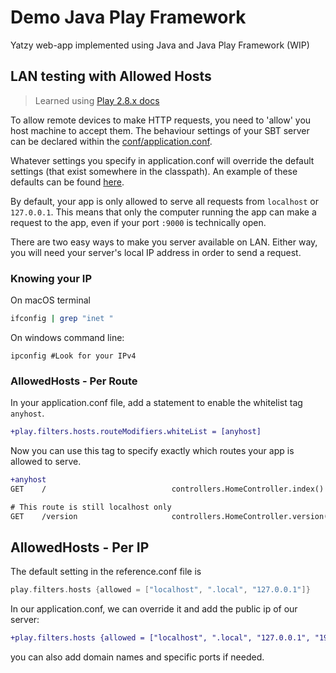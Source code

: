 # Demo Java Play Framework 

Yatzy web-app implemented using Java and Java Play Framework (WIP)

## LAN testing with Allowed Hosts 

> Learned using [Play 2.8.x docs](https://www.playframework.com/documentation/2.8.x/AllowedHostsFilter#Allowed-hosts-filter)

To allow remote devices to make HTTP requests, you need to 'allow' you host machine to accept them. 
The behaviour settings of your SBT server can be declared within the [conf/application.conf](./diceroller/conf/application.conf).

Whatever settings you specify in application.conf will override the default settings (that exist somewhere in the classpath).
An example of these defaults can be found [here](https://www.playframework.com/documentation/2.8.x/resources/confs/filters-helpers/reference.conf).

By default, your app is only allowed to serve all requests from `localhost` or `127.0.0.1`. This means that only the computer running the app can make a request to the app, even if your port `:9000` is technically open. 

There are two easy ways to make you server available on LAN. Either way, you will need your server's local IP address
in order to send a request.

### Knowing your IP

On macOS terminal

```zsh
ifconfig | grep "inet "
```

On windows command line:

```shell
ipconfig #Look for your IPv4 
```

### AllowedHosts - Per Route

In your application.conf file, add a statement to enable the whitelist tag `anyhost`.

```diff
+play.filters.hosts.routeModifiers.whiteList = [anyhost]
```

Now you can use this tag to specify exactly which routes your app is allowed to serve. 

```diff
+anyhost
GET    /                            controllers.HomeController.index()

# This route is still localhost only
GET    /version                     controllers.HomeController.version()
```

## AllowedHosts - Per IP

The default setting in the reference.conf file is

```scala
play.filters.hosts {allowed = ["localhost", ".local", "127.0.0.1"]}
```

In our application.conf, we can override it and add the public ip of our server:

```diff
+play.filters.hosts {allowed = ["localhost", ".local", "127.0.0.1", "192.168.0.42"]}
```

you can also add domain names and specific ports if needed. 

